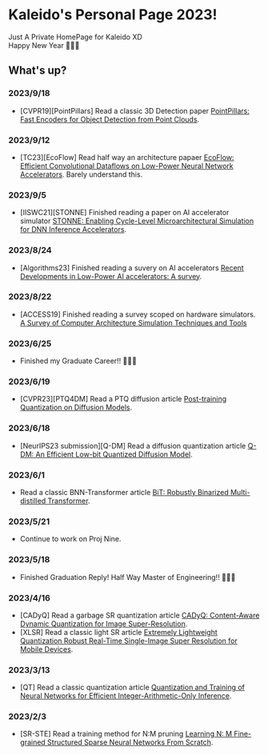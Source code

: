 # Kaleido's Personal Page 2023!  

Just A Private HomePage for Kaleido XD  
Happy New Year 🥳🥳🥳   

## What's up?  
### 2023/9/18  
* [CVPR19][PointPillars] Read a classic 3D Detection paper [PointPillars: Fast Encoders for Object Detection from Point Clouds]().  

### 2023/9/12  
* [TC23][EcoFlow] Read half way an architecture papaer [EcoFlow: Efficient Convolutional Dataflows on Low-Power Neural Network Accelerators](). Barely understand this.  

### 2023/9/5  
* [IISWC21][STONNE] Finished reading a paper on AI accelerator simulator [STONNE: Enabling Cycle-Level Microarchitectural Simulation for DNN Inference Accelerators](https://youcaijun98.github.io/articles/ComputerArchitecture/%5BIISWC21%5DSTONNE.html).  

### 2023/8/24  
* [Algorithms23] Finished reading a suvery on AI accelerators [Recent Developments in Low-Power AI accelerators: A survey]().  

### 2023/8/22  
* [ACCESS19] Finished reading a survey scoped on hardware simulators. [A Survey of Computer Architecture Simulation Techniques and Tools]()

### 2023/6/25  
* Finished my Graduate Career!! 🥳🥳🥳

### 2023/6/19  
* [CVPR23][PTQ4DM] Read a PTQ diffusion article [Post-training Quantization on Diffusion Models]().  

### 2023/6/18  
* [NeurIPS23 submission][Q-DM] Read a diffusion quantization article [Q-DM: An Efficient Low-bit Quantized Diffusion Model]().  

### 2023/6/1   
* Read a classic BNN-Transformer article [BiT: Robustly Binarized Multi-distilled Transformer]().  

### 2023/5/21
* Continue to work on Proj Nine.  

### 2023/5/18
* Finished Graduation Reply! Half Way Master of Engineering!! 🥳🥳🥳

### 2023/4/16
* [CADyQ] Read a garbage SR quantization article [CADyQ: Content-Aware Dynamic Quantization for Image Super-Resolution]().  
* [XLSR] Read a classic light SR article [Extremely Lightweight Quantization Robust Real-Time Single-Image Super Resolution for Mobile Devices]().  

### 2023/3/13  
* [QT] Read a classic quantization article [Quantization and Training of Neural Networks for Efficient Integer-Arithmetic-Only Inference]().

### 2023/2/3  
* [SR-STE] Read a training method for N:M pruning [Learning N: M Fine-grained Structured Sparse Neural Networks From Scratch]().   
